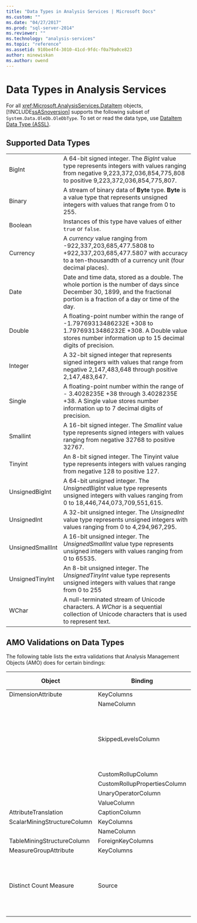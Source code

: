 ```yaml
---
title: "Data Types in Analysis Services | Microsoft Docs"
ms.custom: ""
ms.date: "04/27/2017"
ms.prod: "sql-server-2014"
ms.reviewer: ""
ms.technology: "analysis-services"
ms.topic: "reference"
ms.assetid: 910be4f4-3010-41cd-9fdc-f0a79a0ce823
author: minewiskan
ms.author: owend
---
```

# Data Types in Analysis Services
  For all <xref:Microsoft.AnalysisServices.DataItem> objects, [!INCLUDE[ssASnoversion](../../../includes/ssasnoversion-md.md)] supports the following subset of `System.Data.OleDb.OleDbType`. To set or read the data type, use [DataItem Data Type &#40;ASSL&#41;](https://docs.microsoft.com/bi-reference/assl/data-type/dataitem-data-type-assl).  
  
## Supported Data Types  
  
|||  
|-|-|  
|BigInt|A 64-bit signed integer. The *BigInt* value type represents integers with values ranging from negative 9,223,372,036,854,775,808 to positive 9,223,372,036,854,775,807.|  
|Binary|A stream of binary data of **Byte** type. **Byte** is a value type that represents unsigned integers with values that range from 0 to 255.|  
|Boolean|Instances of this type have values of either `true` or `false`.|  
|Currency|A *currency* value ranging from -922,337,203,685,477.5808 to +922,337,203,685,477.5807 with accuracy to a ten-thousandth of a currency unit (four decimal places).|  
|Date|Date and time data, stored as a double. The whole portion is the number of days since December 30, 1899, and the fractional portion is a fraction of a day or time of the day.|  
|Double|A floating-point number within the range of -1.79769313486232E +308 to 1.79769313486232E +308. A Double value stores number information up to 15 decimal digits of precision.|  
|Integer|A 32-bit signed integer that represents signed integers with values that range from negative 2,147,483,648 through positive 2,147,483,647.|  
|Single|A floating-point number within the range of - 3.4028235E +38 through 3.4028235E +38. A Single value stores number information up to 7 decimal digits of precision.|  
|Smallint|A 16-bit signed integer. The *Smallint* value type represents signed integers with values ranging from negative 32768 to positive 32767.|  
|Tinyint|An 8-bit signed integer. The Tinyint value type represents integers with values ranging from negative 128 to positive 127.|  
|UnsignedBigInt|A 64-bit unsigned integer. The *UnsignedBigInt* value type represents unsigned integers with values ranging from 0 to 18,446,744,073,709,551,615.|  
|UnsignedInt|A 32-bit unsigned integer. The *UnsignedInt* value type represents unsigned integers with values ranging from 0 to 4,294,967,295.|  
|UnsignedSmallInt|A 16-bit unsigned integer. The *UnsignedSmallInt* value type represents unsigned integers with values ranging from 0 to 65535.|  
|UnsignedTinyInt|An 8-bit unsigned integer. The *UnsignedTinyInt* value type represents unsigned integers with values that range from 0 to 255|  
|WChar|A null-terminated stream of Unicode characters. A *WChar* is a sequential collection of Unicode characters that is used to represent text.|  
  
## AMO Validations on Data Types  
 The following table lists the extra validations that Analysis Management Objects (AMO) does for certain bindings:  
  
|Object|Binding|Allowed Data Types|  
|------------|-------------|------------------------|  
|DimensionAttribute|KeyColumns|All but Binary|  
||NameColumn|Only WChar|  
||SkippedLevelsColumn|Only integer types: BigInt, Integer, SmallInt, TinyInt, UnsignedBigInt, UnsignedInt, UnsignedSmallInt, UnsignedTinyInt|  
||CustomRollupColumn|Only WChar|  
||CustomRollupPropertiesColumn|Only WChar|  
||UnaryOperatorColumn|Only WChar|  
||ValueColumn|All|  
|AttributeTranslation|CaptionColumn|Only WChar|  
|ScalarMiningStructureColumn|KeyColumns|All but Binary|  
||NameColumn|Only WChar|  
|TableMiningStructureColumn|ForeignKeyColumns|All but Binary|  
|MeasureGroupAttribute|KeyColumns|All but Binary|  
|Distinct Count Measure|Source|BigInt, Currency, Double, Integer, Single, SmallInt, TinyInt, UnsignedBigInt, UnsignedInt, UnsignedSmallInt, UnsignedTinyInt|  
  
  
